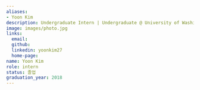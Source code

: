 ```yaml
---
aliases:
- Yoon Kim
description: Undergraduate Intern | Undergraduate @ University of Washington → 4lynx, Inc.
image: images/photo.jpg
links:
  email: 
  github: 
  linkedin: yoonkim27
  home-page:
name: Yoon Kim
role: intern
status: 졸업
graduation_year: 2018
---
```

